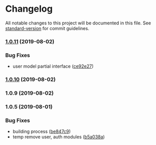 # Changelog

All notable changes to this project will be documented in this file. See [standard-version](https://github.com/conventional-changelog/standard-version) for commit guidelines.

### [1.0.11](https://github.com/chelovekgenek/ciclismurban-api/compare/v1.0.10...v1.0.11) (2019-08-02)


### Bug Fixes

* user model partial interface ([ce92e27](https://github.com/chelovekgenek/ciclismurban-api/commit/ce92e27))

### [1.0.10](https://github.com/chelovekgenek/ciclismurban-api/compare/v1.0.9...v1.0.10) (2019-08-02)

### 1.0.9 (2019-08-02)

### 1.0.5 (2019-08-01)


### Bug Fixes

* building process ([be847c9](https://github.com/chelovekgenek/ciclismurban-api/commit/be847c9))
* temp remove user, auth modules ([b5a038a](https://github.com/chelovekgenek/ciclismurban-api/commit/b5a038a))
